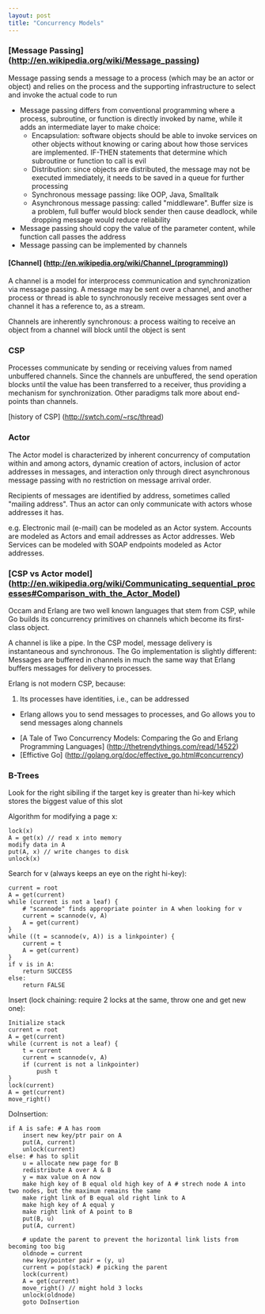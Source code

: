 ```yaml
---
layout: post
title: "Concurrency Models"
---
```


### [Message Passing] (http://en.wikipedia.org/wiki/Message_passing)
Message passing sends a message to a process (which may be an actor or object) and relies on the process and the supporting infrastructure to select and invoke the actual code to run

* Message passing differs from conventional programming where a process, subroutine, or function is directly invoked by name, while it adds an intermediate layer to make choice:
    * Encapsulation: software objects should be able to invoke services on other objects without knowing or caring about how those services are implemented. IF-THEN statements that determine which subroutine or function to call is evil
    * Distribution: since objects are distributed, the message may not be executed immediately, it needs to be saved in a queue for further processing
    * Synchronous message passing: like OOP, Java, Smalltalk
    * Asynchronous message passing: called "middleware". Buffer size is a problem, full buffer would block sender then cause deadlock, while dropping message would reduce reliability
* Message passing should copy the value of the parameter content, while function call passes the address
* Message passing can be implemented by channels

#### [Channel] (http://en.wikipedia.org/wiki/Channel_(programming))
A channel is a model for interprocess communication and synchronization via message passing. A message may be sent over a channel, and another process or thread is able to synchronously receive messages sent over a channel it has a reference to, as a stream.

Channels are inherently synchronous: a process waiting to receive an object from a channel will block until the object is sent

### CSP
Processes communicate by sending or receiving values from named unbuffered channels. Since the channels are unbuffered, the send operation blocks until the value has been transferred to a receiver, thus providing a mechanism for synchronization. Other paradigms talk more about end-points than channels.

[history of CSP] (http://swtch.com/~rsc/thread)

### Actor
The Actor model is characterized by inherent concurrency of computation within and among actors, dynamic creation of actors, inclusion of actor addresses in messages, and interaction only through direct asynchronous message passing with no restriction on message arrival order.

Recipients of messages are identified by address, sometimes called "mailing address". Thus an actor can only communicate with actors whose addresses it has.

e.g. Electronic mail (e-mail) can be modeled as an Actor system. Accounts are modeled as Actors and email addresses as Actor addresses. Web Services can be modeled with SOAP endpoints modeled as Actor addresses.

### [CSP vs Actor model] (http://en.wikipedia.org/wiki/Communicating_sequential_processes#Comparison_with_the_Actor_Model)
Occam and Erlang are two well known languages that stem from CSP, while Go builds its concurrency primitives on channels which become its first-class object.

A channel is like a pipe. In the CSP model, message delivery is instantaneous and synchronous. The Go implementation is slightly different: Messages are buffered in channels in much the same way that Erlang buffers messages for delivery to processes.

Erlang is not modern CSP, because:

1. Its processes have identities, i.e., can be addressed
- Erlang allows you to send messages to processes, and Go allows you to send messages along channels

* [A Tale of Two Concurrency Models: Comparing the Go and Erlang Programming Languages] (http://thetrendythings.com/read/14522)
* [Effictive Go] (http://golang.org/doc/effective_go.html#concurrency)

### B-Trees
Look for the right sibiling if the target key is greater than hi-key which stores the biggest value of this slot

Algorithm for modifying a page x:

    lock(x)
    A = get(x) // read x into memory
    modify data in A
    put(A, x) // write changes to disk
    unlock(x)

Search for v (always keeps an eye on the right hi-key):

    current = root
    A = get(current)
    while (current is not a leaf) {
        # "scannode" finds appropriate pointer in A when looking for v
        current = scannode(v, A)
        A = get(current)
    }
    while ((t = scannode(v, A)) is a linkpointer) {
        current = t
        A = get(current)
    }
    if v is in A:
        return SUCCESS
    else:
        return FALSE

Insert (lock chaining: require 2 locks at the same, throw one and get new one):

    Initialize stack
    current = root
    A = get(current)
    while (current is not a leaf) {
        t = current
        current = scannode(v, A)
        if (current is not a linkpointer)
            push t
    }
    lock(current)
    A = get(current)
    move_right()

DoInsertion:

    if A is safe: # A has room
        insert new key/ptr pair on A
        put(A, current)
        unlock(current)
    else: # has to split
        u = allocate new page for B
        redistribute A over A & B
        y = max value on A now
        make high key of B equal old high key of A # strech node A into two nodes, but the maximum remains the same
        make right link of B equal old right link to A
        make high key of A equal y
        make right link of A point to B
        put(B, u)
        put(A, current)

        # update the parent to prevent the horizontal link lists from becoming too big
        oldnode = current
        new key/pointer pair = (y, u)
        current = pop(stack) # picking the parent
        lock(current)
        A = get(current)
        move_right() // might hold 3 locks
        unlock(oldnode)
        goto DoInsertion
